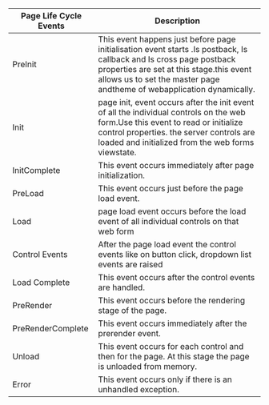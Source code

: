 |                 Page Life Cycle Events                        |                        Description                                                                             |                                         
|---------------------------------------------------------------|---------------------------------------------------------------------------------------------------- |
| PreInit                                                       | This event happens just before page initialisation event starts .Is postback, Is callback and Is cross page postback properties are set at this stage.this event allows us to set the master page andtheme of webapplication dynamically.|
| Init                                                          | page init, event occurs after the init event of all the individual controls on the web form.Use this event to read or initialize control properties. the server controls are loaded and initialized from the web forms viewstate.|                                                      |
| InitComplete                                                  | This event occurs immediately after page initialization.                                            |                                                                                                                                          
| PreLoad                                                       | This event occurs just before the page load event.                                                  |                                                                                                                                           
| Load                                                          | page load event occurs before the load event of all individual controls on that web form            |                                                                                                                                          
| Control Events                                                | After the page load event the control events like on button click, dropdown list events are raised  |                                                                                                                                         
| Load Complete                                                 | This event occurs after the control events are handled.                                             |                                                                                                                                        
| PreRender                                                     | This event occurs before the rendering stage of the page.                                           |                                                                                                                                         
| PreRenderComplete                                             | This event occurs immediately after the prerender event.                                            |                                                                                                                                           
| Unload                                                        | This event occurs for each control and then for the page. At this stage the page is unloaded from memory.|                                                    |                                                                                  
| Error                                                         | This event occurs only if there is an unhandled exception.                                          |                                                                                                                                         
